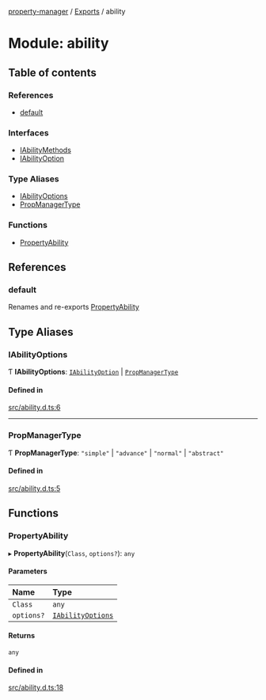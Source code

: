 [property-manager](../README.md) / [Exports](../modules.md) / ability

# Module: ability

## Table of contents

### References

- [default](ability.md#default)

### Interfaces

- [IAbilityMethods](../interfaces/ability.IAbilityMethods.md)
- [IAbilityOption](../interfaces/ability.IAbilityOption.md)

### Type Aliases

- [IAbilityOptions](ability.md#iabilityoptions)
- [PropManagerType](ability.md#propmanagertype)

### Functions

- [PropertyAbility](ability.md#propertyability)

## References

### default

Renames and re-exports [PropertyAbility](ability.md#propertyability)

## Type Aliases

### IAbilityOptions

Ƭ **IAbilityOptions**: [`IAbilityOption`](../interfaces/ability.IAbilityOption.md) \| [`PropManagerType`](ability.md#propmanagertype)

#### Defined in

[src/ability.d.ts:6](https://github.com/snowyu/property-manager.js/blob/121fb68/src/ability.d.ts#L6)

___

### PropManagerType

Ƭ **PropManagerType**: ``"simple"`` \| ``"advance"`` \| ``"normal"`` \| ``"abstract"``

#### Defined in

[src/ability.d.ts:5](https://github.com/snowyu/property-manager.js/blob/121fb68/src/ability.d.ts#L5)

## Functions

### PropertyAbility

▸ **PropertyAbility**(`Class`, `options?`): `any`

#### Parameters

| Name | Type |
| :------ | :------ |
| `Class` | `any` |
| `options?` | [`IAbilityOptions`](ability.md#iabilityoptions) |

#### Returns

`any`

#### Defined in

[src/ability.d.ts:18](https://github.com/snowyu/property-manager.js/blob/121fb68/src/ability.d.ts#L18)
